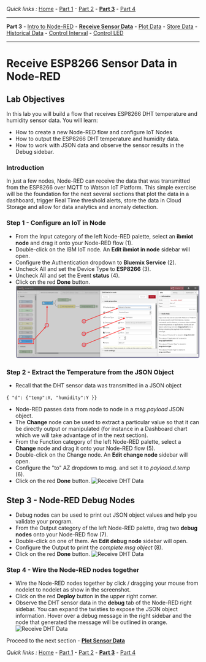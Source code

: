 *Quick links :*
[Home](/README.md) - [Part 1](/part1/README.md) - [Part 2](/part2/README.md) - [**Part 3**](/part3/README.md) - [Part 4](/part4/README.md)
***
**Part 3** - [Intro to Node-RED](/part3/NODERED.md) - [**Receive Sensor Data**](/part3/DHTDATA.md) - [Plot Data](/part3/DASHBOARD.md) - [Store Data](/part3/CLOUDANT.md) - [Historical Data](/part3/HISTORY.md) - [Control Interval](/part3/INTERVAL.md) - [Control LED](/part3/LED.md)
***

# Receive ESP8266 Sensor Data in Node-RED

## Lab Objectives

In this lab you will build a flow that receives ESP8266 DHT temperature and humidity sensor data.  You will learn:

- How to create a new Node-RED flow and configure IoT Nodes
- How to output the ESP8266 DHT temperature and humidity data.
- How to work with JSON data and observe the sensor results in the Debug sidebar.

### Introduction

In just a few nodes, Node-RED can receive the data that was transmitted from the ESP8266 over MQTT to Watson IoT Platform.  This simple exercise will be the foundation for the next several sections that plot the data in a dashboard, trigger Real Time threshold alerts, store the data in Cloud Storage and allow for data analytics and anomaly detection.

### Step 1 - Configure an IoT in Node

- From the Input category of the left Node-RED palette, select an **ibmiot node** and drag it onto your Node-RED flow (1).
- Double-click on the IBM IoT node. An **Edit ibmiot in node** sidebar will open.
- Configure the Authentication dropdown to **Bluemix Service** (2).
- Uncheck All and set the Device Type to **ESP8266** (3).
- Uncheck All and set the Event **status** (4).
- Click on the red **Done** button.
 ![Receive DHT Data](screenshots/ESP8266-ReceiveDHTdata-IoTnode.png)

### Step 2 - Extract the Temperature from the JSON Object

- Recall that the DHT sensor data was transmitted in a JSON object

 ```{ "d": {"temp":X, "humidity":Y }}```

- Node-RED passes data from node to node in a *msg.payload* JSON object.
- The **Change** node can be used to extract a particular value so that it can be directly output or manipulated (for instance in a Dashboard chart which we will take advantage of in the next section).
- From the Function category of the left Node-RED palette, select a **Change** node and drag it onto your Node-RED flow (5).
- Double-click on the Change node. An **Edit change node** sidebar will open.
- Configure the "to" AZ dropdown to msg. and set it to *payload.d.temp* (6).
- Click on the red **Done** button.
 ![Receive DHT Data](screenshots/ESP8266-ReceiveDHTdata-Changenode.png)

## Step 3 - Node-RED Debug Nodes

- Debug nodes can be used to print out JSON object values and help you validate your program.
- From the Output category of the left Node-RED palette, drag two **debug nodes** onto your Node-RED flow (7).
- Double-click on one of them. An **Edit debug node** sidebar will open.
- Configure the Output to print the *complete msg object* (8).
- Click on the red **Done** button.
 ![Receive DHT Data](screenshots/ESP8266-ReceiveDHTdata-Debugnode.png)

### Step 4 - Wire the Node-RED nodes together

- Wire the Node-RED nodes together by click / dragging your mouse from nodelet to nodelet as show in the screenshot.
- Click on the red **Deploy** button in the upper right corner.
 - Observe the DHT sensor data in the **debug** tab of the Node-RED right sidebar.  You can expand the twisties to expose the JSON object information. Hover over a debug message in the right sidebar and the node that generated the message will be outlined in orange.
  ![Receive DHT Data](screenshots/ESP8266-ReceiveDHTdata-Deploy.png)

Proceed to the next section - [**Plot Sensor Data**](/part3/DASHBOARD.md)

*Quick links :*
[Home](/README.md) - [Part 1](/part1/README.md) - [Part 2](/part2/README.md) - [**Part 3**](/part3/README.md) - [Part 4](/part4/README.md)
